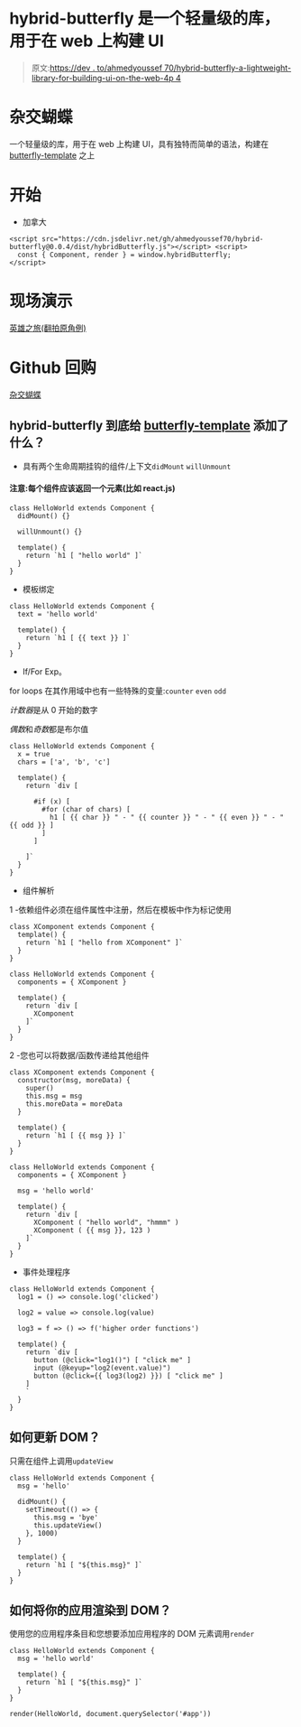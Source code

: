 # hybrid-butterfly 是一个轻量级的库，用于在 web 上构建 UI

> 原文:[https://dev . to/ahmedyoussef 70/hybrid-butterfly-a-lightweight-library-for-building-ui-on-the-web-4p 4](https://dev.to/ahmedyoussef70/hybrid-butterfly-a-lightweight-library-for-building-ui-on-the-web-4p4)

# 杂交蝴蝶

一个轻量级的库，用于在 web 上构建 UI，具有独特而简单的语法，构建在 [butterfly-template](https://github.com/ahmedyoussef70/butterfly-template) 之上

# 开始

*   加拿大

```
<script src="https://cdn.jsdelivr.net/gh/ahmedyoussef70/hybrid-butterfly@0.0.4/dist/hybridButterfly.js"></script> <script>
  const { Component, render } = window.hybridButterfly;
</script> 
```

# 现场演示

[英雄之旅(翻拍原角例)](https://codesandbox.io/s/6yklz7xmzr)

# Github 回购

[杂交蝴蝶](https://github.com/ahmedyoussef70/hybrid-butterfly)

## hybrid-butterfly 到底给 [butterfly-template](https://github.com/ahmedyoussef70/butterfly-template) 添加了什么？

*   具有两个生命周期挂钩的组件/上下文`didMount` `willUnmount`

#### 注意:每个组件应该返回一个元素(比如 react.js)

```
class HelloWorld extends Component {
  didMount() {}

  willUnmount() {}

  template() {
    return `h1 [ "hello world" ]`
  }
} 
```

*   模板绑定

```
class HelloWorld extends Component {
  text = 'hello world'

  template() {
    return `h1 [ {{ text }} ]`
  }
} 
```

*   If/For Exp。

for loops 在其作用域中也有一些特殊的变量:`counter` `even` `odd`

*计数器*是从 0 开始的数字

*偶数*和*奇数*都是布尔值

```
class HelloWorld extends Component {
  x = true
  chars = ['a', 'b', 'c']

  template() {
    return `div [

      #if (x) [
        #for (char of chars) [
          h1 [ {{ char }} " - " {{ counter }} " - " {{ even }} " - " {{ odd }} ]
        ]
      ]

    ]`
  }
} 
```

*   组件解析

1 -依赖组件必须在组件属性中注册，然后在模板中作为标记使用

```
class XComponent extends Component {
  template() {
    return `h1 [ "hello from XComponent" ]`
  }
}

class HelloWorld extends Component {
  components = { XComponent }

  template() {
    return `div [
      XComponent
    ]`
  }
} 
```

2 -您也可以将数据/函数传递给其他组件

```
class XComponent extends Component {
  constructor(msg, moreData) {
    super()
    this.msg = msg
    this.moreData = moreData
  }

  template() {
    return `h1 [ {{ msg }} ]`
  }
}

class HelloWorld extends Component {
  components = { XComponent }

  msg = 'hello world'

  template() {
    return `div [
      XComponent ( "hello world", "hmmm" )
      XComponent ( {{ msg }}, 123 )
    ]`
  }
} 
```

*   事件处理程序

```
class HelloWorld extends Component {
  log1 = () => console.log('clicked')

  log2 = value => console.log(value)

  log3 = f => () => f('higher order functions')

  template() {
    return `div [
      button (@click="log1()") [ "click me" ]
      input (@keyup="log2(event.value)")
      button (@click={{ log3(log2) }}) [ "click me" ]
    ]
    `
  }
} 
```

## 如何更新 DOM？

只需在组件上调用`updateView`

```
class HelloWorld extends Component {
  msg = 'hello'

  didMount() {
    setTimeout(() => {
      this.msg = 'bye'
      this.updateView()
    }, 1000)
  }

  template() {
    return `h1 [ "${this.msg}" ]`
  }
} 
```

## 如何将你的应用渲染到 DOM？

使用您的应用程序条目和您想要添加应用程序的 DOM 元素调用`render`

```
class HelloWorld extends Component {
  msg = 'hello world'

  template() {
    return `h1 [ "${this.msg}" ]`
  }
}

render(HelloWorld, document.querySelector('#app')) 
```
